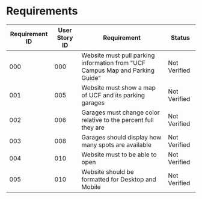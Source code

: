 # Requirements

| Requirement ID | User Story ID | Requirement | Status |
|----------------|---------------|-------------|--------|
|            000 |           000 |  Website must pull parking information from "UCF Campus Map and Parking Guide"|Not Verified |
|            001 |           005 |  Website must show a map of UCF and its parking garages|Not Verified |
|            002 |           006 |  Garages must change color relative to the percent full they are|Not Verified |
|            003 |           008 |  Garages should display how many spots are available|Not Verified |
|            004 |           010 |  Website must to be able to open|Not Verified |
|            005 |           010 |  Website should be formatted for Desktop and Mobile|Not Verified |